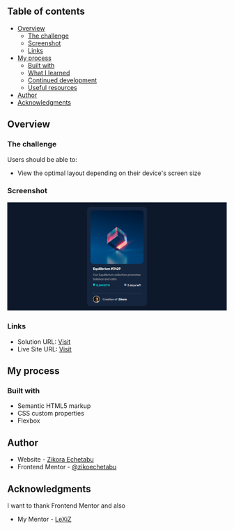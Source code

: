 ## Table of contents

- [Overview](#overview)
  - [The challenge](#the-challenge)
  - [Screenshot](#screenshot)
  - [Links](#links)
- [My process](#my-process)
  - [Built with](#built-with)
  - [What I learned](#what-i-learned)
  - [Continued development](#continued-development)
  - [Useful resources](#useful-resources)
- [Author](#author)
- [Acknowledgments](#acknowledgments)

## Overview

### The challenge

Users should be able to:

- View the optimal layout depending on their device's screen size

### Screenshot

![desktop](./design/desktop%20view.png)

### Links

- Solution URL: [Visit](https://github.com/zikoechetabu/nft-card)
- Live Site URL: [Visit](zikky-nft.vercel.com)

## My process

### Built with

- Semantic HTML5 markup
- CSS custom properties
- Flexbox

## Author

- Website - [Zikora Echetabu](https://www.your-site.com)
- Frontend Mentor - [@zikoechetabu](https://www.frontendmentor.io/profile/zikoechetabu)


## Acknowledgments

I want to thank Frontend Mentor and also
- My Mentor - [LeXiZ](https://twitter.com/lexiz_uchenna_)